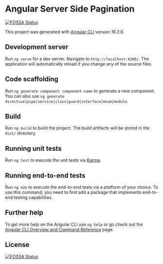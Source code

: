 # Angular Server Side Pagination
[![FOSSA Status](https://app.fossa.com/api/projects/git%2Bgithub.com%2Fsametuca%2Fng-serverside-pagination.svg?type=shield)](https://app.fossa.com/projects/git%2Bgithub.com%2Fsametuca%2Fng-serverside-pagination?ref=badge_shield)


This project was generated with [Angular CLI](https://github.com/angular/angular-cli) version 16.2.6.

## Development server

Run `ng serve` for a dev server. Navigate to `http://localhost:4200/`. The application will automatically reload if you change any of the source files.

## Code scaffolding

Run `ng generate component component-name` to generate a new component. You can also use `ng generate directive|pipe|service|class|guard|interface|enum|module`.

## Build

Run `ng build` to build the project. The build artifacts will be stored in the `dist/` directory.

## Running unit tests

Run `ng test` to execute the unit tests via [Karma](https://karma-runner.github.io).

## Running end-to-end tests

Run `ng e2e` to execute the end-to-end tests via a platform of your choice. To use this command, you need to first add a package that implements end-to-end testing capabilities.

## Further help

To get more help on the Angular CLI use `ng help` or go check out the [Angular CLI Overview and Command Reference](https://angular.io/cli) page.


## License
[![FOSSA Status](https://app.fossa.com/api/projects/git%2Bgithub.com%2Fsametuca%2Fng-serverside-pagination.svg?type=large)](https://app.fossa.com/projects/git%2Bgithub.com%2Fsametuca%2Fng-serverside-pagination?ref=badge_large)